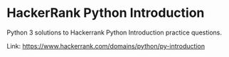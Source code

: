 # HackerRank Python Introduction
Python 3 solutions to Hackerrank Python Introduction practice questions.

Link: https://www.hackerrank.com/domains/python/py-introduction
